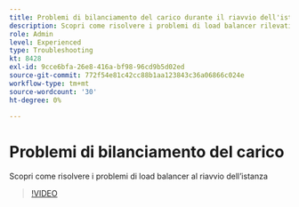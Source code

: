 ```yaml
---
title: Problemi di bilanciamento del carico durante il riavvio dell'istanza
description: Scopri come risolvere i problemi di load balancer rilevati durante il riavvio dell’istanza
role: Admin
level: Experienced
type: Troubleshooting
kt: 8428
exl-id: 9cce6bfa-26e8-416a-bf98-96cd9b5d02ed
source-git-commit: 772f54e81c42cc88b1aa123843c36a06866c024e
workflow-type: tm+mt
source-wordcount: '30'
ht-degree: 0%

---
```


# Problemi di bilanciamento del carico

Scopri come risolvere i problemi di load balancer al riavvio dell’istanza
>[!VIDEO](https://video.tv.adobe.com/v/335984?quality=12)
